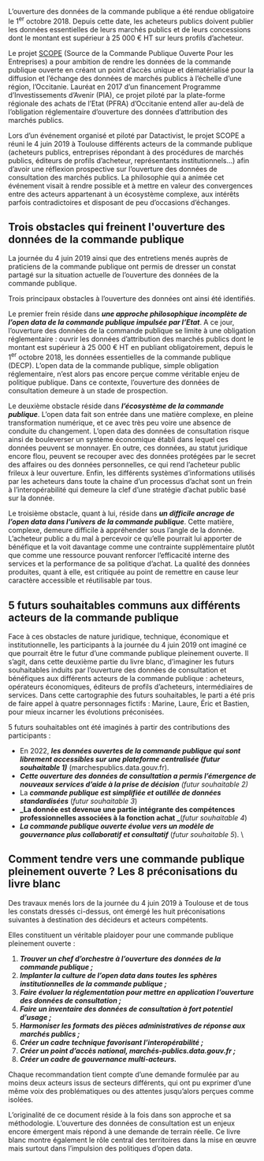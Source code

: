 L’ouverture des données de la commande publique a été rendue obligatoire le 1<sup>er</sup> octobre 2018. Depuis cette date, les acheteurs publics doivent publier les données essentielles de leurs marchés publics et de leurs concessions dont le montant est supérieur à 25 000 € HT sur leurs profils d’acheteur. 

Le projet [SCOPE](http://scope-occitanie.mystrikingly.com/) (Source de la Commande Publique Ouverte Pour les Entreprises) a pour ambition de rendre les données de la commande publique ouverte en créant un point d’accès unique et dématérialisé pour la diffusion et l’échange des données de marchés publics à l’échelle d’une région, l’Occitanie. Lauréat en 2017 d’un financement Programme d’Investissements d’Avenir (PIA), ce projet piloté par la plate-forme régionale des achats de l’Etat (PFRA) d’Occitanie entend aller au-delà de l’obligation réglementaire d’ouverture des données d’attribution des marchés publics. 

Lors d’un événement organisé et piloté par Datactivist, le projet SCOPE a réuni le 4 juin 2019 à Toulouse différents acteurs de la commande publique (acheteurs publics, entreprises répondant à des procédures de marchés publics, éditeurs de profils d’acheteur, représentants institutionnels…) afin d’avoir une réflexion prospective sur l’ouverture des données de consultation des marchés publics. La philosophie qui a animée cet événement visait à rendre possible et à mettre en valeur des convergences entre des acteurs appartenant à un écosystème complexe, aux intérêts parfois contradictoires et disposant de peu d’occasions d’échanges.

## Trois obstacles qui freinent l'ouverture des données de la commande publique
La journée du 4 juin 2019 ainsi que des entretiens menés auprès de praticiens de la commande publique ont permis de dresser un constat partagé sur la situation actuelle de l’ouverture des données de la commande publique. 

Trois principaux obstacles à l’ouverture des données ont ainsi été identifiés.

Le premier frein réside dans **_une approche philosophique incomplète de l’open data de la commande publique impulsée par l’Etat_**. A ce jour, l’ouverture des données de la commande publique se limite à une obligation réglementaire : ouvrir les données d’attribution des marchés publics dont le montant est supérieur à 25 000 € HT en publiant obligatoirement, depuis le 1<sup>er</sup> octobre 2018, les données essentielles de la commande publique (DECP). L’open data de la commande publique, simple obligation réglementaire, n’est alors pas encore perçue comme véritable enjeu de politique publique. Dans ce contexte, l’ouverture des données de consultation demeure à un stade de prospection.

Le deuxième obstacle réside dans **_l’écosystème de la commande publique_**. L’open data fait son entrée dans une matière complexe, en pleine transformation numérique, et ce avec très peu voire une absence de conduite du changement. L’open data des données de consultation risque ainsi de bouleverser un système économique établi dans lequel ces données peuvent se monnayer. En outre, ces données, au statut juridique encore flou, peuvent se recouper avec des données protégées par le secret des affaires ou des données personnelles, ce qui rend l’acheteur public frileux à leur ouverture. Enfin, les différents systèmes d’informations utilisés par les acheteurs dans toute la chaine d’un processus d’achat sont un frein à l’interopérabilité qui demeure la clef d’une stratégie d’achat public basé sur la donnée.

Le troisième obstacle, quant à lui, réside dans **_un difficile ancrage de l’open data dans l’univers de la commande publique_**. Cette matière, complexe, demeure difficile à appréhender sous l’angle de la donnée. L’acheteur public a du mal à percevoir ce qu’elle pourrait lui apporter de bénéfique et la voit davantage comme une contrainte supplémentaire plutôt que comme une ressource pouvant renforcer l’efficacité interne des services et la performance de sa politique d’achat. La qualité des données produites, quant à elle, est critiquée au point de remettre en cause leur caractère accessible et réutilisable par tous.

## 5 futurs souhaitables communs aux différents acteurs de la commande publique

Face à ces obstacles de nature juridique, technique, économique et institutionnelle, les participants à la journée du 4 juin 2019 ont imaginé ce que pourrait être le futur d’une commande publique pleinement ouverte. Il s’agit, dans cette deuxième partie du livre blanc, d’imaginer les futurs souhaitables induits par l’ouverture des données de consultation et bénéfiques aux différents acteurs de la commande publique : acheteurs, opérateurs économiques, éditeurs de profils d’acheteurs, intermédiaires de services. Dans cette cartographie des futurs souhaitables, le parti a été pris de faire appel à quatre personnages fictifs : Marine, Laure, Éric et Bastien, pour mieux incarner les évolutions préconisées.

5 futurs souhaitables ont été imaginés à partir des contributions des participants : 
*   En 2022, **_les données ouvertes de la commande publique qui sont librement accessibles sur une plateforme centralisée (futur souhaitable 1)_** (marchespublics.data.gouv.fr). 
*   **_Cette ouverture des données de consultation a permis l’émergence de nouveaux services d’aide à la prise de décision_** _(futur souhaitable 2)_
*   La **_commande publique est simplifiée et outillée de données standardisées_** (_futur souhaitable 3_)
*   **_La donnée est devenue une partie intégrante des compétences professionnelles associées à la fonction achat _**(_futur souhaitable 4_)
*   **_La commande publique ouverte évolue vers un modèle de gouvernance plus collaboratif et consultatif_** (_futur souhaitable 5_). \

## Comment tendre vers une commande publique pleinement ouverte ? Les 8 préconisations du livre blanc

Des travaux menés lors de la journée du 4 juin 2019 à Toulouse et de tous les constats dressés ci-dessus, ont émergé les huit préconisations suivantes à destination des décideurs et acteurs compétents. 

Elles constituent un véritable plaidoyer pour une commande publique pleinement ouverte :

1. **_Trouver un chef d’orchestre à l’ouverture des données de la commande publique ;_**
2. **_Implanter la culture de l’open data dans toutes les sphères institutionnelles de la commande publique ;_**
3. **_Faire évoluer la réglementation pour mettre en application l’ouverture des données de consultation ;_**
4. **_Faire un inventaire des données de consultation à fort potentiel d’usage ;_**
5. **_Harmoniser les formats des pièces administratives de réponse aux marchés publics ;_**
6. **_Créer un cadre technique favorisant l’interopérabilité ;_**
7. **_Créer un point d’accès national, marchés-publics.data.gouv.fr ;_**
8. **_Créer un cadre de gouvernance multi-acteurs._**

Chaque recommandation tient compte d’une demande formulée par au moins deux acteurs issus de secteurs différents, qui ont pu exprimer d’une même voix des problématiques ou des attentes jusqu’alors perçues comme isolées. 

L’originalité de ce document réside à la fois dans son approche et sa méthodologie. L’ouverture des données de consultation est un enjeux encore émergent mais répond à une demande de terrain réelle. Ce livre blanc montre également le rôle central des territoires dans la mise en œuvre mais surtout dans l’impulsion des politiques d’open data.

